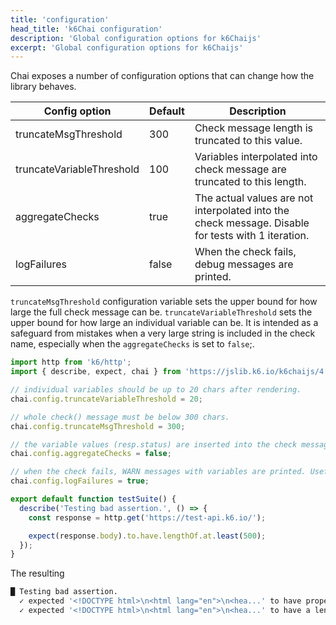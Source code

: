 ```yaml
---
title: 'configuration'
head_title: 'k6Chai configuration'
description: 'Global configuration options for k6Chaijs'
excerpt: 'Global configuration options for k6Chaijs'
---
```


Chai exposes a number of configuration options that can change how the library behaves.


| Config option             | Default     | Description |
| ------------------------- | ----------- | ----------- |
| truncateMsgThreshold      | 300   | Check message length is truncated to this value. |
| truncateVariableThreshold | 100   | Variables interpolated into check message are truncated to this length. |
| aggregateChecks           | true  | The actual values are not interpolated into the check message. Disable for tests with 1 iteration. |
| logFailures               | false | When the check fails, debug messages are printed. |


`truncateMsgThreshold` configuration variable sets the upper bound for how large the full check message can be. `truncateVariableThreshold` sets the upper bound for how large an individual variable can be. 
It is intended as a safeguard from mistakes when a very large string is included in the check name, especially when the `aggregateChecks` is set to `false`;. 

<CodeGroup labels={[]}>

```javascript
import http from 'k6/http';
import { describe, expect, chai } from 'https://jslib.k6.io/k6chaijs/4.3.4.1/index.js';

// individual variables should be up to 20 chars after rendering.
chai.config.truncateVariableThreshold = 20;

// whole check() message must be below 300 chars.
chai.config.truncateMsgThreshold = 300;

// the variable values (resp.status) are inserted into the check message - useful for debugging or tests with 1 iteration
chai.config.aggregateChecks = false;

// when the check fails, WARN messages with variables are printed. Useful for debugging.
chai.config.logFailures = true;

export default function testSuite() {
  describe('Testing bad assertion.', () => {
    const response = http.get('https://test-api.k6.io/');

    expect(response.body).to.have.lengthOf.at.least(500);
  });
}
```

</CodeGroup>

The resulting

```bash
█ Testing bad assertion.
  ✓ expected '<!DOCTYPE html>\n<html lang="en">\n<hea...' to have property 'length'
  ✓ expected '<!DOCTYPE html>\n<html lang="en">\n<hea...' to have a length at least 500 got 15714
```

